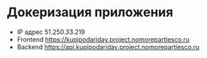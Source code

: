 # Докеризация приложения

 - IP адрес 51.250.33.219
 - Frontend  https://kupipodariday.project.nomorepartiesco.ru
 - Backend  https://api.kupipodariday.project.nomorepartiesco.ru